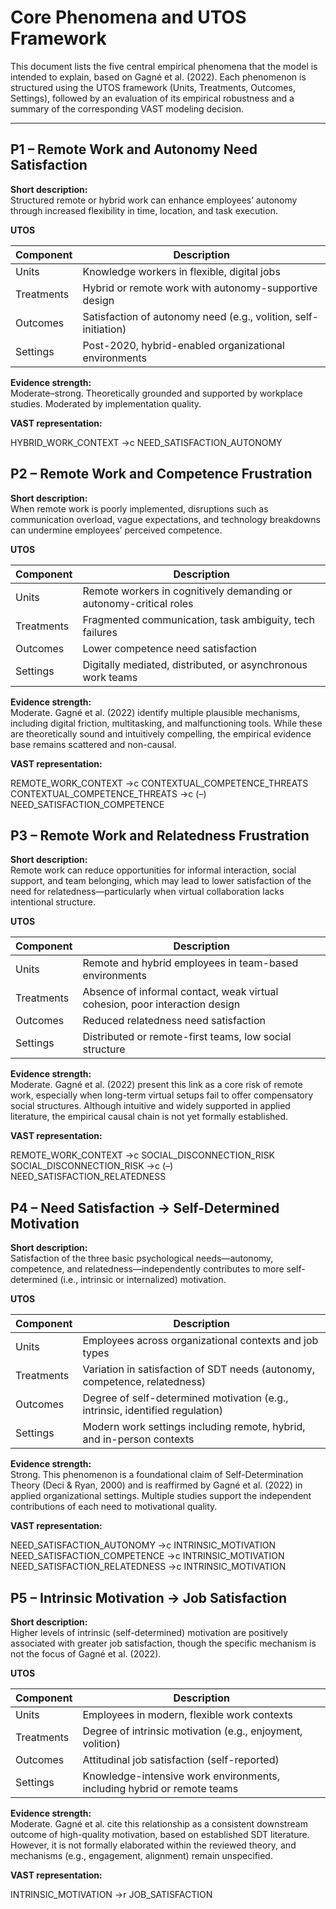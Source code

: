 # Core Phenomena and UTOS Framework

This document lists the five central empirical phenomena that the model is intended to explain, based on Gagné et al. (2022). Each phenomenon is structured using the UTOS framework (Units, Treatments, Outcomes, Settings), followed by an evaluation of its empirical robustness and a summary of the corresponding VAST modeling decision.

---

## **P1 – Remote Work and Autonomy Need Satisfaction**

**Short description:**  
Structured remote or hybrid work can enhance employees’ autonomy through increased flexibility in time, location, and task execution.

**UTOS**

| Component | Description |
|----------|-------------|
| Units | Knowledge workers in flexible, digital jobs |
| Treatments | Hybrid or remote work with autonomy-supportive design |
| Outcomes | Satisfaction of autonomy need (e.g., volition, self-initiation) |
| Settings | Post-2020, hybrid-enabled organizational environments |

**Evidence strength:**  
Moderate–strong. Theoretically grounded and supported by workplace studies. Moderated by implementation quality.

**VAST representation:**

HYBRID_WORK_CONTEXT →c NEED_SATISFACTION_AUTONOMY


## **P2 – Remote Work and Competence Frustration** 

**Short description:**  
When remote work is poorly implemented, disruptions such as communication overload, vague expectations, and technology breakdowns can undermine employees’ perceived competence.

**UTOS**

| Component | Description |
|----------|-------------|
| Units | Remote workers in cognitively demanding or autonomy-critical roles |
| Treatments | Fragmented communication, task ambiguity, tech failures |
| Outcomes | Lower competence need satisfaction |
| Settings | Digitally mediated, distributed, or asynchronous work teams |

**Evidence strength:**  
Moderate. Gagné et al. (2022) identify multiple plausible mechanisms, including digital friction, multitasking, and malfunctioning tools. While these are theoretically sound and intuitively compelling, the empirical evidence base remains scattered and non-causal.

**VAST representation:**

REMOTE_WORK_CONTEXT →c CONTEXTUAL_COMPETENCE_THREATS
CONTEXTUAL_COMPETENCE_THREATS →c (–) NEED_SATISFACTION_COMPETENCE

## P3 – Remote Work and Relatedness Frustration

**Short description:**  
Remote work can reduce opportunities for informal interaction, social support, and team belonging, which may lead to lower satisfaction of the need for relatedness—particularly when virtual collaboration lacks intentional structure.

**UTOS**

| Component | Description |
|----------|-------------|
| Units | Remote and hybrid employees in team-based environments |
| Treatments | Absence of informal contact, weak virtual cohesion, poor interaction design |
| Outcomes | Reduced relatedness need satisfaction |
| Settings | Distributed or remote-first teams, low social structure |

**Evidence strength:**  
Moderate. Gagné et al. (2022) present this link as a core risk of remote work, especially when long-term virtual setups fail to offer compensatory social structures. Although intuitive and widely supported in applied literature, the empirical causal chain is not yet formally established.

**VAST representation:**

REMOTE_WORK_CONTEXT →c SOCIAL_DISCONNECTION_RISK
SOCIAL_DISCONNECTION_RISK →c (–) NEED_SATISFACTION_RELATEDNESS

## P4 – Need Satisfaction → Self-Determined Motivation

**Short description:**  
Satisfaction of the three basic psychological needs—autonomy, competence, and relatedness—independently contributes to more self-determined (i.e., intrinsic or internalized) motivation.

**UTOS**

| Component | Description |
|----------|-------------|
| Units | Employees across organizational contexts and job types |
| Treatments | Variation in satisfaction of SDT needs (autonomy, competence, relatedness) |
| Outcomes | Degree of self-determined motivation (e.g., intrinsic, identified regulation) |
| Settings | Modern work settings including remote, hybrid, and in-person contexts |

**Evidence strength:**  
Strong. This phenomenon is a foundational claim of Self-Determination Theory (Deci & Ryan, 2000) and is reaffirmed by Gagné et al. (2022) in applied organizational settings. Multiple studies support the independent contributions of each need to motivational quality.

**VAST representation:**

NEED_SATISFACTION_AUTONOMY    →c INTRINSIC_MOTIVATION
NEED_SATISFACTION_COMPETENCE  →c INTRINSIC_MOTIVATION
NEED_SATISFACTION_RELATEDNESS →c INTRINSIC_MOTIVATION

## P5 – Intrinsic Motivation → Job Satisfaction

**Short description:**  
Higher levels of intrinsic (self-determined) motivation are positively associated with greater job satisfaction, though the specific mechanism is not the focus of Gagné et al. (2022).

**UTOS**

| Component | Description |
|----------|-------------|
| Units | Employees in modern, flexible work contexts |
| Treatments | Degree of intrinsic motivation (e.g., enjoyment, volition) |
| Outcomes | Attitudinal job satisfaction (self-reported) |
| Settings | Knowledge-intensive work environments, including hybrid or remote teams |

**Evidence strength:**  
Moderate. Gagné et al. cite this relationship as a consistent downstream outcome of high-quality motivation, based on established SDT literature. However, it is not formally elaborated within the reviewed theory, and mechanisms (e.g., engagement, alignment) remain unspecified.

**VAST representation:**

INTRINSIC_MOTIVATION →r JOB_SATISFACTION




